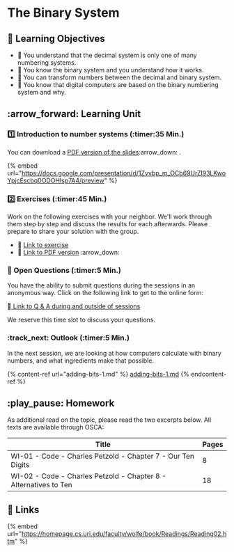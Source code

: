 # The Binary System

## :dart: Learning Objectives

* :dart: You understand that the decimal system is only one of many numbering systems.
* :dart: You know the binary system and you understand how it works.
* :dart: You can transform numbers between the decimal and binary system.
* :dart: You know that digital computers are based on the binary numbering system and why.

## :arrow\_forward: Learning Unit

### :one: Introduction to number systems (:timer:35 Min.)

You can download a [PDF version of the slides](https://docs.google.com/presentation/d/1Zvvbp\_m\_OCb69UrZl93LKwoYpjcEscbq0ODOHIsp7A4/export/pdf):arrow\_down: .

{% embed url="https://docs.google.com/presentation/d/1Zvvbp_m_OCb69UrZl93LKwoYpjcEscbq0ODOHIsp7A4/preview" %}

### :two: Exercises (:timer:45 Min.)

Work on the following exercises with your neighbor. We'll work through them step by step and discuss the results for each afterwards. Please prepare to share your solution with the group.

* :link: [Link to exercise](https://docs.google.com/document/d/1M-Dp1CUhGsg6QEBPiPf8zn0btDBGupNZmEIe-6\_N3tA/preview)
* :link: [Link to PDF version](https://docs.google.com/document/d/1M-Dp1CUhGsg6QEBPiPf8zn0btDBGupNZmEIe-6\_N3tA/export?format=pdf) :arrow\_down:&#x20;

### :repeat: Open Questions (:timer:5 Min.)

You have the ability to submit questions during the sessions in an anonymous way. Click on the following link to get to the online form:

:link:[ Link to Q & A during and outside of sessions](https://www.menti.com/7cf611ab)

We reserve this time slot to discuss your questions.

### :track\_next: Outlook (:timer:5 Min.)

In the next session, we are looking at how computers calculate with binary numbers, and what ingredients make that possible.

{% content-ref url="adding-bits-1.md" %}
[adding-bits-1.md](adding-bits-1.md)
{% endcontent-ref %}

## :play\_pause: Homework

As additional read on the topic, please read the two excerpts below. All texts are available through OSCA:

| Title                                                            | Pages |
| ---------------------------------------------------------------- | ----- |
| WI-01 - Code - Charles Petzold - Chapter 7 - Our Ten Digits      | 8     |
| WI-02 - Code - Charles Petzold - Chapter 8 - Alternatives to Ten | 18    |

## :link: Links

{% embed url="https://homepage.cs.uri.edu/faculty/wolfe/book/Readings/Reading02.htm" %}
